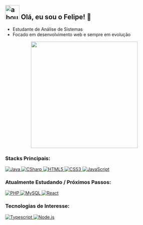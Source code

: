## <img width="45" alt="about" src="https://raw.github.com/elizarov/elizarov/master/about.png"> Olá, eu sou o Felipe! 👋

- Estudante de Análise de Sistemas
- Focado em desenvolvimento web e sempre em evolução

<div align="center">
  <img width="340" src="https://i.pinimg.com/originals/e8/f4/53/e8f453469a3ec97ecd354df465d73913.gif"/>
</div>

### Stacks Principais:
<p>
  <a href="https://www.java.com/en/" target="_blank">
    <img src="https://img.shields.io/badge/-Java-05122A?style=flat&logo=oracle&logoColor=fefefa" alt="Java"/>
  </a>
  <a href="https://learn.microsoft.com/en-us/dotnet/csharp/" target="_blank">
    <img src="https://img.shields.io/badge/-CSharp-05122A?style=flat&logo=c%2B%2B&logoColor=fefefa" alt="CSharp"/>
  </a>
  <a href="https://developer.mozilla.org/en-US/docs/Glossary/HTML5" target="_blank">
    <img src="https://img.shields.io/badge/-HTML5-05122A?style=flat&logo=html5&logoColor=fefefa" alt="HTML5"/>
  </a>
  <a href="https://www.css3.com/" target="_blank">
    <img src="https://img.shields.io/badge/-CSS3-05122A?style=flat&logo=css3&logoColor=fefefa" alt="CSS3"/>
  </a>
  <a href="https://developer.mozilla.org/en-US/docs/Web/JavaScript" target="_blank">
    <img src="https://img.shields.io/badge/-JavaScript-05122A?style=flat&logo=javascript&logoColor=fefefa" alt="JavaScript"/>
  </a>
</p>

### Atualmente Estudando / Próximos Passos:
<p>
  <a href="https://www.php.net/" target="_blank">
    <img src="https://img.shields.io/badge/-PHP-05122A?style=flat&logo=php&logoColor=fefefa" alt="PHP"/>
  </a>
  <a href="https://www.mysql.com/" target="_blank">
    <img src="https://img.shields.io/badge/-MySQL-05122A?style=flat&logo=rxdb&logoColor=fefefa" alt="MySQL"/>
  </a>
  <a href="https://react.dev/" target="_blank">
    <img src="https://img.shields.io/badge/-React-05122A?style=flat&logo=react&logoColor=fefefa" alt="React"/>
  </a>
</p>

### Tecnologias de Interesse:
<p>
  <a href="https://www.typescriptlang.org/" target="_blank">
    <img src="https://img.shields.io/badge/-Typescript-05122A?style=flat&logo=typescript&logoColor=fefefa" alt="Typescript"/>
  </a>
  <a href="https://nodejs.org/en" target="_blank">
    <img src="https://img.shields.io/badge/-Node.js-05122A?style=flat&logo=node.js&logoColor=fefefa" alt="Node.js"/>
  </a>
</p>
